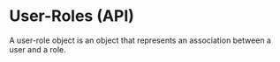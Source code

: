 # User-Roles \(API\)

A user-role object is an object that represents an association between a user and a role.

